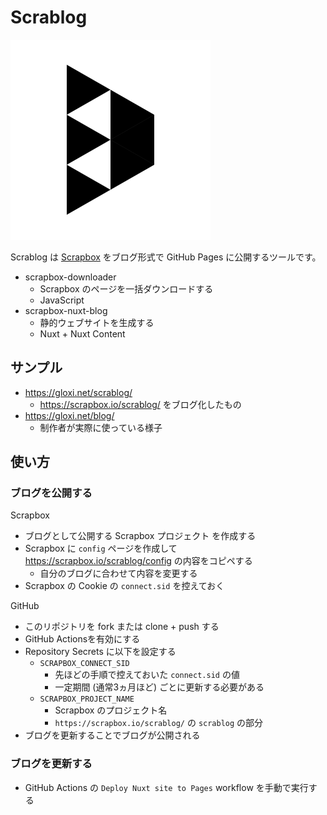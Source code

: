 # Scrablog

![Scrablog Icon](docs/scrablog_logo.png)

Scrablog は [Scrapbox](https://scrapbox.io/product) をブログ形式で GitHub Pages に公開するツールです。

- scrapbox-downloader
    - Scrapbox のページを一括ダウンロードする
    - JavaScript
- scrapbox-nuxt-blog
    - 静的ウェブサイトを生成する
    - Nuxt + Nuxt Content

## サンプル

- https://gloxi.net/scrablog/
    - https://scrapbox.io/scrablog/ をブログ化したもの
- https://gloxi.net/blog/
    - 制作者が実際に使っている様子

## 使い方

### ブログを公開する

Scrapbox

- ブログとして公開する Scrapbox プロジェクト を作成する
- Scrapbox に `config` ページを作成して https://scrapbox.io/scrablog/config の内容をコピペする
    - 自分のブログに合わせて内容を変更する
- Scrapbox の Cookie の `connect.sid` を控えておく

GitHub

- このリポジトリを fork または clone + push する
- GitHub Actionsを有効にする
- Repository Secrets に以下を設定する
	- `SCRAPBOX_CONNECT_SID`
        - 先ほどの手順で控えておいた `connect.sid` の値
        - 一定期間 (通常3ヵ月ほど) ごとに更新する必要がある
	- `SCRAPBOX_PROJECT_NAME`
        - Scrapbox のプロジェクト名
        - `https://scrapbox.io/scrablog/` の `scrablog` の部分
- ブログを更新することでブログが公開される

### ブログを更新する

- GitHub Actions の `Deploy Nuxt site to Pages` workflow を手動で実行する
